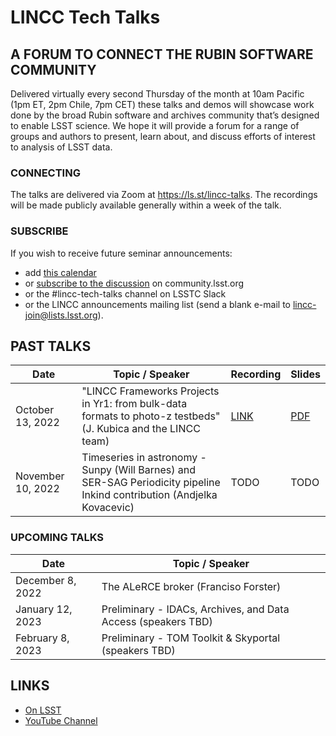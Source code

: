 # LINCC Tech Talks

## A FORUM TO CONNECT THE RUBIN SOFTWARE COMMUNITY

Delivered virtually every second Thursday of the month at 10am Pacific (1pm ET, 2pm Chile, 7pm CET) these talks and demos will showcase work done by the broad Rubin software and archives community that’s designed to enable LSST science. We hope it will provide a forum for a range of groups and authors to present, learn about, and discuss efforts of interest to analysis of LSST data.

### CONNECTING

The talks are delivered via Zoom at https://ls.st/lincc-talks. The recordings will be made publicly available generally within a week of the talk.

### SUBSCRIBE
If you wish to receive future seminar announcements:
* add [this calendar](https://calendar.google.com/calendar/u/0?cid=NWI3MDkyYTAxOTZlMjkwODQ4ODEwOGYzMTk2NjM3Yjg0MzU4ZWNlNjIwMzJkYTVhYzY4ZWRjMGIwNGM5ZWFkNUBncm91cC5jYWxlbmRhci5nb29nbGUuY29t)
* or [subscribe to the discussion](https://community.lsst.org/t/announcing-the-lincc-tech-talks-series/7100) on community.lsst.org
* or the #lincc-tech-talks channel on LSSTC Slack
* or the LINCC announcements mailing list (send a blank e-mail to lincc-join@lists.lsst.org).

## PAST TALKS

| Date | Topic / Speaker | Recording | Slides |
|------|-----------------|-----------|--------|
| October 13, 2022 | "LINCC Frameworks Projects in Yr1: from bulk-data formats to photo-z testbeds" (J. Kubica and the LINCC team) | [LINK](https://www.youtube.com/watch?v=Apls6oG2Qv0) | [PDF](https://github.com/lincc-frameworks/docs/blob/main/tech-talks/LINCC-Frameworks%20Introduction%20(Oct%202022).pdf) |
| November 10, 2022| Timeseries in astronomy -Sunpy (Will Barnes) and SER-SAG Periodicity pipeline Inkind contribution (Andjelka Kovacevic) | TODO | TODO |

### UPCOMING TALKS 

| Date | Topic / Speaker |
|------|-----------------|
| December 8, 2022 | The ALeRCE broker (Franciso Forster) |
| January 12, 2023 | Preliminary - IDACs, Archives, and Data Access (speakers TBD) |
| February 8, 2023 | Preliminary - TOM Toolkit & Skyportal  (speakers TBD) |

## LINKS
* [On LSST](https://www.lsstcorporation.org/lincc/tech-talks)
* [YouTube Channel](https://www.youtube.com/channel/UCjkT7q8KRPEe1N2xkdEHhMA)
